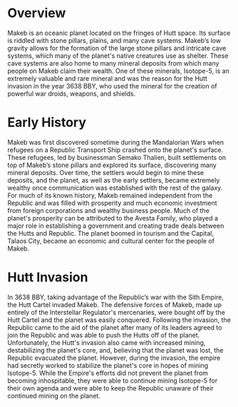 # Overview

Makeb is an oceanic planet located on the fringes of Hutt space.
Its surface is riddled with stone pillars, plains, and many cave systems.
Makeb’s low gravity allows for the formation of the large stone pillars and intricate cave systems, which many of the planet's native creatures use as shelter.
These cave systems are also home to many mineral deposits from which many people on Makeb claim their wealth.
One of these minerals, Isotope-5, is an extremely valuable and rare mineral and was the reason for the Hutt invasion in the year 3638 BBY, who used the mineral for the creation of powerful war droids, weapons, and shields.

# Early History

Makeb was first discovered sometime during the Mandalorian Wars when refugees on a Republic Transport Ship crashed onto the planet's surface.
These refugees, led by businessman Semako Thalien, built settlements on top of Makeb’s stone pillars and explored its surface, discovering many mineral deposits.
Over time, the settlers would begin to mine these deposits, and the planet, as well as the early settlers, became extremely wealthy once communication was established with the rest of the galaxy.
For much of its known history, Makeb remained independent from the Republic and was filled with prosperity and much economic investment from foreign corporations and wealthy business people.
Much of the planet's prosperity can be attributed to the Avesta Family, who played a major role in establishing a government and creating trade deals between the Hutts and Republic.
The planet boomed in tourism and the Capital, Talaos City, became an economic and cultural center for the people of Makeb.

# Hutt Invasion

In 3638 BBY, taking advantage of the Republic’s war with the Sith Empire, the Hutt Cartel invaded Makeb.
The defensive forces of Makeb, made up entirely of the Interstellar Regulator's mercenaries, were bought off by the Hutt Cartel and the planet was easily conquered.
Following the invasion, the Republic came to the aid of the planet after many of its leaders agreed to join the Republic and was able to push the Hutts off of the planet.
Unfortunately, the Hutt's invasion also came with increased mining, destabilizing the planet's core, and, believing that the planet was lost, the Republic evacuated the planet.
However, during the invasion, the empire had secretly worked to stabilize the planet's core in hopes of mining Isotope-5.
While the Empire's efforts did not prevent the planet from becoming inhospitable, they were able to continue mining Isotope-5 for their own agenda and were able to keep the Republic unaware of their continued mining on the planet.
